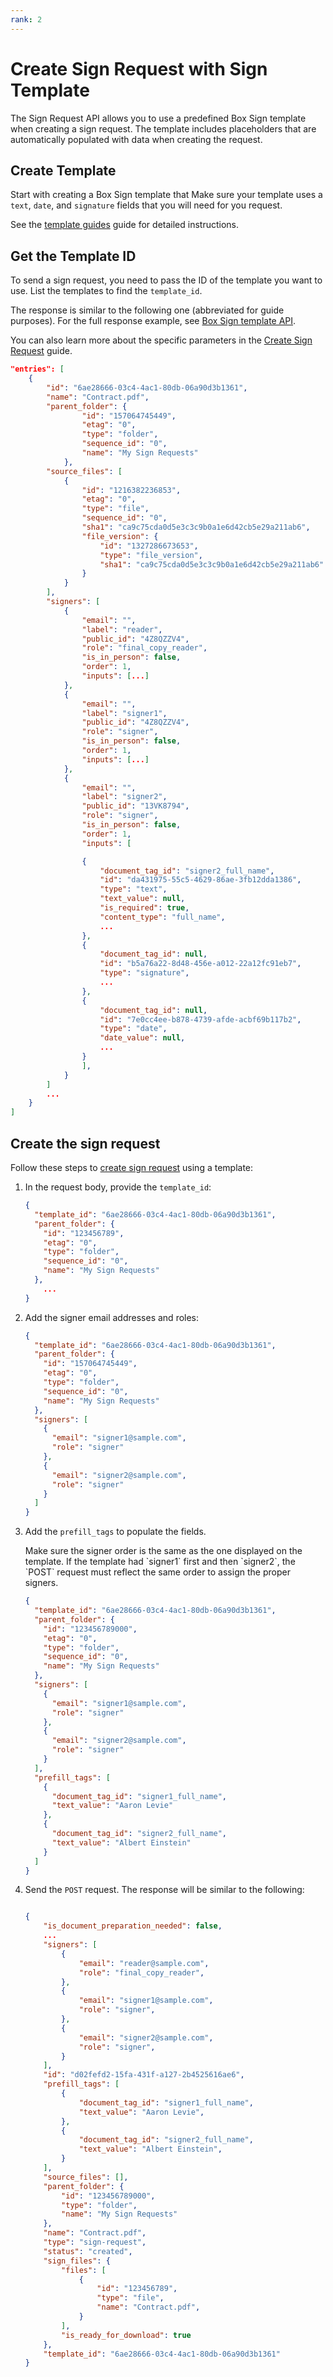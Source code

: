 ```yaml
---
rank: 2
---
```


# Create Sign Request with Sign Template

The Sign Request API allows you to use a predefined Box Sign
template when creating a sign request.
The template includes placeholders
that are automatically populated with data
when creating the request.

## Create Template

Start with creating a Box Sign template that
Make sure your template uses a `text`, `date`,
and `signature` fields that you will need for
you request.

See the [template guides][docuprep] guide
for detailed instructions.

## Get the Template ID

To send a sign request, you need to pass the ID
of the template you want to use.
List the templates to find the `template_id`.

<Samples id='get_templates' />

The response is similar to the following one
(abbreviated for guide purposes).
For the full response example, see
[Box Sign template API][template].

You can also learn more about the specific
parameters in the [Create Sign Request][signrequest] guide.

```json
"entries": [
    {
        "id": "6ae28666-03c4-4ac1-80db-06a90d3b1361",
        "name": "Contract.pdf",
        "parent_folder": {
                "id": "157064745449",
                "etag": "0",
                "type": "folder",
                "sequence_id": "0",
                "name": "My Sign Requests"
            },
        "source_files": [
            {
                "id": "1216382236853",
                "etag": "0",
                "type": "file",
                "sequence_id": "0",
                "sha1": "ca9c75cda0d5e3c3c9b0a1e6d42cb5e29a211ab6",
                "file_version": {
                    "id": "1327286673653",
                    "type": "file_version",
                    "sha1": "ca9c75cda0d5e3c3c9b0a1e6d42cb5e29a211ab6"
                }
            }
        ],
        "signers": [
            {
                "email": "",
                "label": "reader",
                "public_id": "4Z8QZZV4",
                "role": "final_copy_reader",
                "is_in_person": false,
                "order": 1,
                "inputs": [...]
            },
            {
                "email": "",
                "label": "signer1",
                "public_id": "4Z8QZZV4",
                "role": "signer",
                "is_in_person": false,
                "order": 1,
                "inputs": [...]
            },
            {
                "email": "",
                "label": "signer2",
                "public_id": "13VK8794",
                "role": "signer",
                "is_in_person": false,
                "order": 1,
                "inputs": [

                {
                    "document_tag_id": "signer2_full_name",
                    "id": "da431975-55c5-4629-86ae-3fb12dda1386",
                    "type": "text",
                    "text_value": null,
                    "is_required": true,
                    "content_type": "full_name",
                    ...
                },
                {
                    "document_tag_id": null,
                    "id": "b5a76a22-8d48-456e-a012-22a12fc91eb7",
                    "type": "signature",
                    ...
                },
                {
                    "document_tag_id": null,
                    "id": "7e0cc4ee-b878-4739-afde-acbf69b117b2",
                    "type": "date",
                    "date_value": null,
                    ...
                }
                ],
            }
        ]
        ...
    }
]
```

## Create the sign request

Follow these steps to [create sign request][signrequest] using a template:

1. In the request body, provide the `template_id`:

   ```json
   {
     "template_id": "6ae28666-03c4-4ac1-80db-06a90d3b1361",
     "parent_folder": {
       "id": "123456789",
       "etag": "0",
       "type": "folder",
       "sequence_id": "0",
       "name": "My Sign Requests"
     },
       ...
   }
   ```

1. Add the signer email addresses and roles:

   ```json
   {
     "template_id": "6ae28666-03c4-4ac1-80db-06a90d3b1361",
     "parent_folder": {
       "id": "157064745449",
       "etag": "0",
       "type": "folder",
       "sequence_id": "0",
       "name": "My Sign Requests"
     },
     "signers": [
       {
         "email": "signer1@sample.com",
         "role": "signer"
       },
       {
         "email": "signer2@sample.com",
         "role": "signer"
       }
     ]
   }
   ```

1. Add the `prefill_tags` to populate the fields.
   
   <Message>
   Make sure the signer order is the same as the one
   displayed on the template. If the template had `signer1`
   first and then `signer2`, the `POST` request must reflect
   the same order to assign the proper signers.
   </Message>

   ```json
   {
     "template_id": "6ae28666-03c4-4ac1-80db-06a90d3b1361",
     "parent_folder": {
       "id": "123456789000",
       "etag": "0",
       "type": "folder",
       "sequence_id": "0",
       "name": "My Sign Requests"
     },
     "signers": [
       {
         "email": "signer1@sample.com",
         "role": "signer"
       },
       {
         "email": "signer2@sample.com",
         "role": "signer"
       }
     ],
     "prefill_tags": [
       {
         "document_tag_id": "signer1_full_name",
         "text_value": "Aaron Levie"
       },
       {
         "document_tag_id": "signer2_full_name",
         "text_value": "Albert Einstein"
       }
     ]
   }
   ```

1. Send the `POST` request. The response will be similar to the following:

   ```json

   {
       "is_document_preparation_needed": false,
       ...
       "signers": [
           {
               "email": "reader@sample.com",
               "role": "final_copy_reader",
           },
           {
               "email": "signer1@sample.com",
               "role": "signer",
           },
           {
               "email": "signer2@sample.com",
               "role": "signer",
           }
       ],
       "id": "d02fefd2-15fa-431f-a127-2b4525616ae6",
       "prefill_tags": [
           {
               "document_tag_id": "signer1_full_name",
               "text_value": "Aaron Levie",
           },
           {
               "document_tag_id": "signer2_full_name",
               "text_value": "Albert Einstein",
           }
       ],
       "source_files": [],
       "parent_folder": {
           "id": "123456789000",
           "type": "folder",
           "name": "My Sign Requests"
       },
       "name": "Contract.pdf",
       "type": "sign-request",
       "status": "created",
       "sign_files": {
           "files": [
               {
                   "id": "123456789",
                   "type": "file",
                   "name": "Contract.pdf",
               }
           ],
           "is_ready_for_download": true
       },
       "template_id": "6ae28666-03c4-4ac1-80db-06a90d3b1361"
   }
   ```

[signrequest]: e://post-sign-requests
[docuprep]: https://support.box.com/hc/en-us/articles/4404094944915-Creating-templates
[parentfolder]: g://box-sign/create-sign-request#parent-folder
[signers]: g://box-sign/create-sign-request#signers
[template]: e://get-sign-templates#response-example
